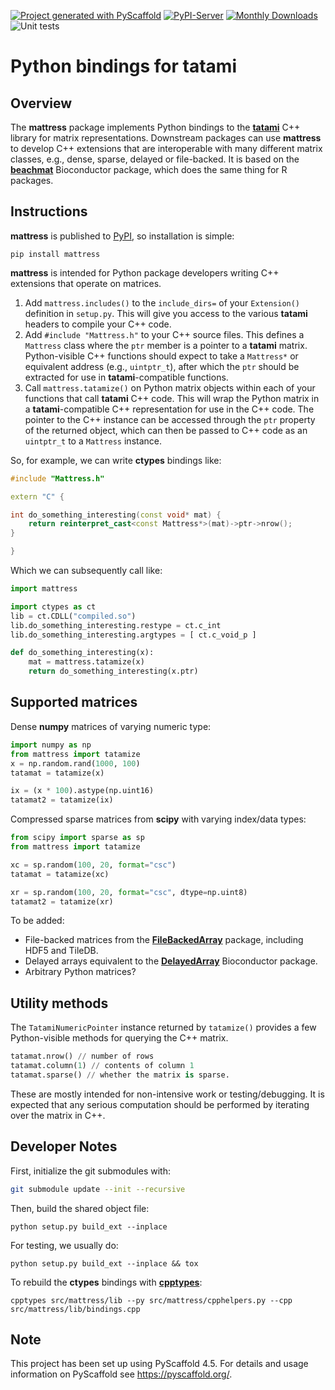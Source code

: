 <!-- These are examples of badges you might want to add to your README:
     please update the URLs accordingly

[![Built Status](https://api.cirrus-ci.com/github/<USER>/mattress.svg?branch=main)](https://cirrus-ci.com/github/<USER>/mattress)
[![ReadTheDocs](https://readthedocs.org/projects/mattress/badge/?version=latest)](https://mattress.readthedocs.io/en/stable/)
[![Coveralls](https://img.shields.io/coveralls/github/<USER>/mattress/main.svg)](https://coveralls.io/r/<USER>/mattress)
[![Conda-Forge](https://img.shields.io/conda/vn/conda-forge/mattress.svg)](https://anaconda.org/conda-forge/mattress)
[![Twitter](https://img.shields.io/twitter/url/http/shields.io.svg?style=social&label=Twitter)](https://twitter.com/mattress)
-->

[![Project generated with PyScaffold](https://img.shields.io/badge/-PyScaffold-005CA0?logo=pyscaffold)](https://pyscaffold.org/)
[![PyPI-Server](https://img.shields.io/pypi/v/mattress.svg)](https://pypi.org/project/mattress/)
[![Monthly Downloads](https://static.pepy.tech/badge/mattress/month)](https://pepy.tech/project/mattress)
![Unit tests](https://github.com/BiocPy/mattress/actions/workflows/pypi-test.yml/badge.svg)

# Python bindings for tatami

## Overview

The **mattress** package implements Python bindings to the [**tatami**](https://github.com/tatami-inc) C++ library for matrix representations.
Downstream packages can use **mattress** to develop C++ extensions that are interoperable with many different matrix classes, e.g., dense, sparse, delayed or file-backed.
It is based on the [**beachmat**](https://bioconductor/packages/beachmat) Bioconductor package, which does the same thing for R packages.

## Instructions

**mattress** is published to [PyPI](https://pypi.org/project/mattress/), so installation is simple:

```shell
pip install mattress
```

**mattress** is intended for Python package developers writing C++ extensions that operate on matrices.

1. Add `mattress.includes()` to the `include_dirs=` of your `Extension()` definition in `setup.py`.
This will give you access to the various **tatami** headers to compile your C++ code.
2. Add `#include "Mattress.h"` to your C++ source files.
This defines a `Mattress` class where the `ptr` member is a pointer to a **tatami** matrix.
Python-visible C++ functions should expect to take a `Mattress*` or equivalent address (e.g., `uintptr_t`),
after which the `ptr` should be extracted for use in **tatami**-compatible functions.
3. Call `mattress.tatamize()` on Python matrix objects within each of your functions that call **tatami** C++ code.
This will wrap the Python matrix in a **tatami**-compatible C++ representation for use in the C++ code.
The pointer to the C++ instance can be accessed through the `ptr` property of the returned object,
which can then be passed to C++ code as an `uintptr_t` to a `Mattress` instance.

So, for example, we can write **ctypes** bindings like:

```cpp
#include "Mattress.h"

extern "C" {

int do_something_interesting(const void* mat) {
    return reinterpret_cast<const Mattress*>(mat)->ptr->nrow();
}

}
```

Which we can subsequently call like:

```python
import mattress

import ctypes as ct
lib = ct.CDLL("compiled.so")
lib.do_something_interesting.restype = ct.c_int
lib.do_something_interesting.argtypes = [ ct.c_void_p ]

def do_something_interesting(x):
    mat = mattress.tatamize(x)
    return do_something_interesting(x.ptr)
```

## Supported matrices

Dense **numpy** matrices of varying numeric type:

```python
import numpy as np
from mattress import tatamize
x = np.random.rand(1000, 100)
tatamat = tatamize(x)

ix = (x * 100).astype(np.uint16)
tatamat2 = tatamize(ix)
```

Compressed sparse matrices from **scipy** with varying index/data types:

```py
from scipy import sparse as sp
from mattress import tatamize

xc = sp.random(100, 20, format="csc")
tatamat = tatamize(xc)

xr = sp.random(100, 20, format="csc", dtype=np.uint8)
tatamat2 = tatamize(xr)
```

To be added:

- File-backed matrices from the [**FileBackedArray**](https://github.com/BiocPy/FileBackedArray) package, including HDF5 and TileDB.
- Delayed arrays equivalent to the [**DelayedArray**](https://bioconductor.org/packages/DelayedArray) Bioconductor package.
- Arbitrary Python matrices?

## Utility methods

The `TatamiNumericPointer` instance returned by `tatamize()` provides a few Python-visible methods for querying the C++ matrix.

```python
tatamat.nrow() // number of rows
tatamat.column(1) // contents of column 1
tatamat.sparse() // whether the matrix is sparse.
```

These are mostly intended for non-intensive work or testing/debugging.
It is expected that any serious computation should be performed by iterating over the matrix in C++.

## Developer Notes

First, initialize the git submodules with:

```bash
git submodule update --init --recursive
```

Then, build the shared object file:

```shell
python setup.py build_ext --inplace
```

For testing, we usually do:

```shell
python setup.py build_ext --inplace && tox
```

To rebuild the **ctypes** bindings with [**cpptypes**](https://github.com/BiocPy/ctypes-wrapper):

```shell
cpptypes src/mattress/lib --py src/mattress/cpphelpers.py --cpp src/mattress/lib/bindings.cpp
```

<!-- pyscaffold-notes -->

## Note

This project has been set up using PyScaffold 4.5. For details and usage
information on PyScaffold see https://pyscaffold.org/.
